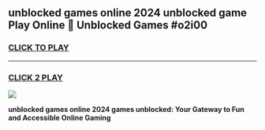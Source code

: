 
## unblocked games online 2024 unblocked game Play Online 👋 Unblocked Games #o2i00
<h3>
<a href="https://premium.freeplayer.one?title=unblocked_games_online_2024&ref=21F">CLICK TO PLAY</a></h3>
<hr>

<h3>
<a href="https://premium.freeplayer.one?title=unblocked_games_online_2024&ref=21F">CLICK 2 PLAY</a>
  
</h3>

<a href="https://premium.freeplayer.one?title=unblocked_games_online_2024&ref=21F/"><img src="https://clearcache.store/games.png"></a>


**unblocked games online 2024 games unblocked: Your Gateway to Fun and Accessible Online Gaming**
